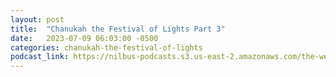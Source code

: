 ```yaml
---
layout: post
title:  "Chanukah the Festival of Lights Part 3"
date:   2023-07-09 06:03:00 -0500
categories: chanukah-the-festival-of-lights
podcast_link: https://nilbus-podcasts.s3.us-east-2.amazonaws.com/the-well-trained-mind/Chanukah%20The%20Festival%20Of%20Lights/Chanukah%20the%20Festival%20of%20Lights%20Part%203.mp3
---
```

